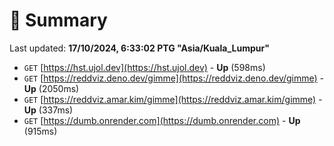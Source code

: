 # 📖 Summary
Last updated: **17/10/2024, 6:33:02 PTG "Asia/Kuala_Lumpur"**

- `GET` [https://hst.ujol.dev](https://hst.ujol.dev) - **Up** (598ms)
- `GET` [https://reddviz.deno.dev/gimme](https://reddviz.deno.dev/gimme) - **Up** (2050ms)
- `GET` [https://reddviz.amar.kim/gimme](https://reddviz.amar.kim/gimme) - **Up** (337ms)
- `GET` [https://dumb.onrender.com](https://dumb.onrender.com) - **Up** (915ms)
